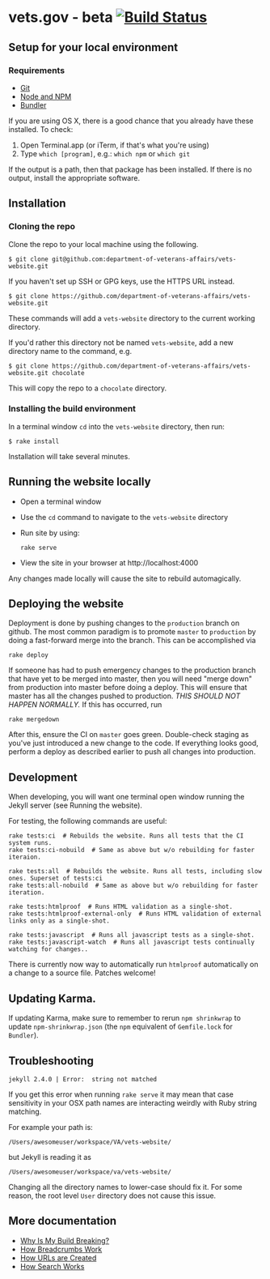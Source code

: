 # vets.gov - beta [![Build Status](https://travis-ci.org/department-of-veterans-affairs/vets-website.svg?branch=master)](https://travis-ci.org/department-of-veterans-affairs/vets-website)

## Setup for your local environment

### Requirements

- [Git](https://git-scm.com/)
- [Node and NPM](https://nodejs.org/)
- [Bundler](http://bundler.io/)

If you are using OS X, there is a good chance that you already have these installed. To check:

1. Open Terminal.app (or iTerm, if that's what you're using)
1. Type `which [program]`, e.g.: `which npm` or `which git`

If the output is a path, then that package has been installed. If there is no output, install the appropriate software.

## Installation

### Cloning the repo 

Clone the repo to your local machine using the following.

```shell
$ git clone git@github.com:department-of-veterans-affairs/vets-website.git
```

If you haven't set up SSH or GPG keys, use the HTTPS URL instead.

```shell
$ git clone https://github.com/department-of-veterans-affairs/vets-website.git
```

These commands will add a `vets-website` directory to the current working directory.

If you'd rather this directory not be named `vets-website`, add a new directory name to the command, e.g. 

```shell
$ git clone https://github.com/department-of-veterans-affairs/vets-website.git chocolate
```

This will copy the repo to a `chocolate` directory.

### Installing the build environment

In a terminal window `cd` into the `vets-website` directory, then run:

```shell
$ rake install
```

Installation will take several minutes.

## Running the website locally

- Open a terminal window
- Use the `cd` command to navigate to the `vets-website` directory
- Run site by using:

    ```shell
    rake serve
    ```
- View the site in your browser at http://localhost:4000

Any changes made locally will cause the site to rebuild automagically.

## Deploying the website

Deployment is done by pushing changes to the `production` branch on github.
The most common paradigm is to promote `master` to `production` by doing a
fast-forward merge into the branch. This can be accomplished via

```shell
rake deploy
```

If someone has had to push emergency changes to the production branch that
have yet to be merged into master, then you will need "merge down" from
production into master before doing a deploy. This will ensure that master
has all the changes pushed to production. *THIS SHOULD NOT HAPPEN NORMALLY.*
If this has occurred, run

```shell
rake mergedown
```

After this, ensure the CI on `master` goes green. Double-check staging as
you've just introduced a new change to the code. If everything looks good,
perform a deploy as described earlier to push all changes into production.

## Development

When developing, you will want one terminal open window running the Jekyll server (see Running the website).

For testing, the following commands are useful:

```shell
rake tests:ci  # Rebuilds the website. Runs all tests that the CI system runs.
rake tests:ci-nobuild  # Same as above but w/o rebuilding for faster iteraion.

rake tests:all  # Rebuilds the website. Runs all tests, including slow ones. Superset of tests:ci
rake tests:all-nobuild  # Same as above but w/o rebuilding for faster iteration.

rake tests:htmlproof  # Runs HTML validation as a single-shot.
rake tests:htmlproof-external-only  # Runs HTML validation of external links only as a single-shot.

rake tests:javascript  # Runs all javascript tests as a single-shot.
rake tests:javascript-watch  # Runs all javascript tests continually watching for changes..
```

There is currently now way to automatically run `htmlproof` automatically on
a change to a source file. Patches welcome!

## Updating Karma.

If updating Karma, make sure to remember to rerun `npm shrinkwrap` to update `npm-shrinkwrap.json` (the `npm` equivalent of `Gemfile.lock` for `Bundler`).

## Troubleshooting
```
jekyll 2.4.0 | Error:  string not matched
```
If you get this error when running `rake serve` it may mean that case sensitivity in your OSX path names are interacting weirdly with Ruby string matching.

For example your path is:
```
/Users/awesomeuser/workspace/VA/vets-website/
```
but Jekyll is reading it as 
```
/Users/awesomeuser/workspace/va/vets-website/
```
Changing all the directory names to lower-case should fix it. For some reason, the root level `User` directory does not cause this issue.

## More documentation

- [Why Is My Build Breaking?](docs/WhyIsMyBuildBreaking.md)
- [How Breadcrumbs Work](docs/HowBreadCrumbsWork.md)
- [How URLs are Created](docs/HowURLsAreCreated.md)
- [How Search Works](docs/HowSearchWorks.md)
